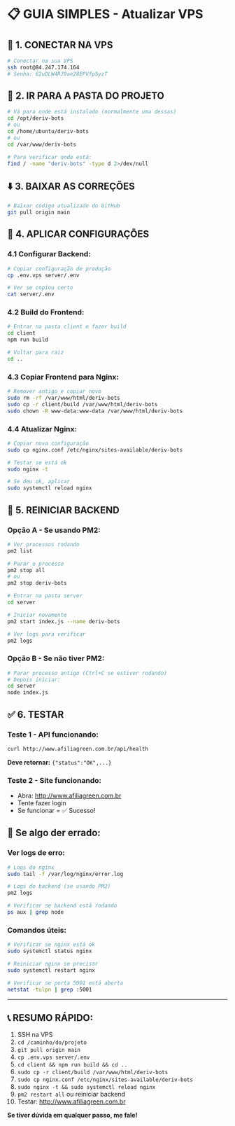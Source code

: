 # 📋 GUIA SIMPLES - Atualizar VPS

## 🔌 1. CONECTAR NA VPS
```bash
# Conectar na sua VPS
ssh root@84.247.174.164
# Senha: 62uDLW4RJ9ae28EPVfp5yzT
```

## 📁 2. IR PARA A PASTA DO PROJETO
```bash
# Vá para onde está instalado (normalmente uma dessas)
cd /opt/deriv-bots
# ou
cd /home/ubuntu/deriv-bots
# ou
cd /var/www/deriv-bots

# Para verificar onde está:
find / -name "deriv-bots" -type d 2>/dev/null
```

## ⬇️ 3. BAIXAR AS CORREÇÕES
```bash
# Baixar código atualizado do GitHub
git pull origin main
```

## 🔧 4. APLICAR CONFIGURAÇÕES

### 4.1 Configurar Backend:
```bash
# Copiar configuração de produção
cp .env.vps server/.env

# Ver se copiou certo
cat server/.env
```

### 4.2 Build do Frontend:
```bash
# Entrar na pasta client e fazer build
cd client
npm run build

# Voltar para raiz
cd ..
```

### 4.3 Copiar Frontend para Nginx:
```bash
# Remover antigo e copiar novo
sudo rm -rf /var/www/html/deriv-bots
sudo cp -r client/build /var/www/html/deriv-bots
sudo chown -R www-data:www-data /var/www/html/deriv-bots
```

### 4.4 Atualizar Nginx:
```bash
# Copiar nova configuração
sudo cp nginx.conf /etc/nginx/sites-available/deriv-bots

# Testar se está ok
sudo nginx -t

# Se deu ok, aplicar
sudo systemctl reload nginx
```

## 🔄 5. REINICIAR BACKEND

### Opção A - Se usando PM2:
```bash
# Ver processos rodando
pm2 list

# Parar o processo
pm2 stop all
# ou
pm2 stop deriv-bots

# Entrar na pasta server
cd server

# Iniciar novamente
pm2 start index.js --name deriv-bots

# Ver logs para verificar
pm2 logs
```

### Opção B - Se não tiver PM2:
```bash
# Parar processo antigo (Ctrl+C se estiver rodando)
# Depois iniciar:
cd server
node index.js
```

## ✅ 6. TESTAR

### Teste 1 - API funcionando:
```bash
curl http://www.afiliagreen.com.br/api/health
```
**Deve retornar:** `{"status":"OK",...}`

### Teste 2 - Site funcionando:
- Abra: http://www.afiliagreen.com.br
- Tente fazer login
- Se funcionar = ✅ Sucesso!

## 🚨 Se algo der errado:

### Ver logs de erro:
```bash
# Logs do nginx
sudo tail -f /var/log/nginx/error.log

# Logs do backend (se usando PM2)
pm2 logs

# Verificar se backend está rodando
ps aux | grep node
```

### Comandos úteis:
```bash
# Verificar se nginx está ok
sudo systemctl status nginx

# Reiniciar nginx se precisar
sudo systemctl restart nginx

# Verificar se porta 5001 está aberta
netstat -tulpn | grep :5001
```

---

## 📞 RESUMO RÁPIDO:
1. SSH na VPS
2. `cd /caminho/do/projeto`
3. `git pull origin main`
4. `cp .env.vps server/.env`
5. `cd client && npm run build && cd ..`
6. `sudo cp -r client/build /var/www/html/deriv-bots`
7. `sudo cp nginx.conf /etc/nginx/sites-available/deriv-bots`
8. `sudo nginx -t && sudo systemctl reload nginx`
9. `pm2 restart all` ou reiniciar backend
10. Testar: http://www.afiliagreen.com.br

**Se tiver dúvida em qualquer passo, me fale!**